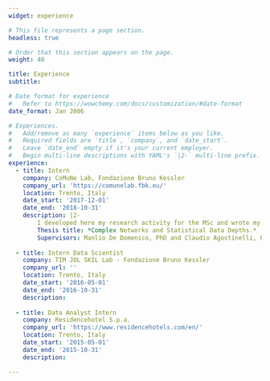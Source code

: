 ```yaml
---
widget: experience

# This file represents a page section.
headless: true

# Order that this section appears on the page.
weight: 40

title: Experience
subtitle:

# Date format for experience
#   Refer to https://wowchemy.com/docs/customization/#date-format
date_format: Jan 2006

# Experiences.
#   Add/remove as many `experience` items below as you like.
#   Required fields are `title`, `company`, and `date_start`.
#   Leave `date_end` empty if it's your current employer.
#   Begin multi-line descriptions with YAML's `|2-` multi-line prefix.
experience:
  - title: Intern
    company: CoMuNe Lab, Fondazione Bruno Kessler
    company_url: 'https://comunelab.fbk.eu/'
    location: Trento, Italy
    date_start: '2017-12-01'
    date_end: '2018-10-31'
    description: |2-
        I developed here my research activity for the MSc and wrote my MSc. 
        Thesis title: *Complex Networks and Statistical Data Depths.* 
        Supervisors: Manlio De Domenico, PhD and Claudio Agostinelli, Prof.
        
  - title: Intern Data Scientist 
    company: TIM JOL SKIL Lab - Fondazione Bruno Kessler
    company_url: ''
    location: Trento, Italy
    date_start: '2016-05-01'
    date_end: '2016-10-31'
    description: 
    
  - title: Data Analyst Intern 
    company: Residencehotel S.p.a.
    company_url: 'https://www.residencehotels.com/en/'
    location: Trento, Italy
    date_start: '2015-05-01'
    date_end: '2015-10-31'
    description:

---
```

